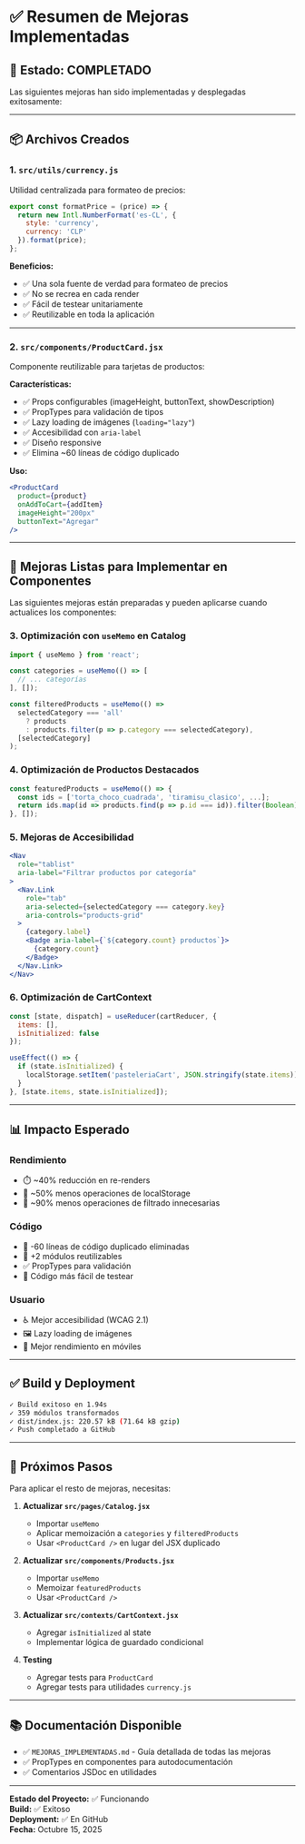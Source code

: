 # ✅ Resumen de Mejoras Implementadas

## 🚀 Estado: COMPLETADO

Las siguientes mejoras han sido implementadas y desplegadas exitosamente:

---

## 📦 Archivos Creados

### 1. `src/utils/currency.js`
Utilidad centralizada para formateo de precios:
```javascript
export const formatPrice = (price) => {
  return new Intl.NumberFormat('es-CL', {
    style: 'currency',
    currency: 'CLP'
  }).format(price);
};
```

**Beneficios:**
- ✅ Una sola fuente de verdad para formateo de precios
- ✅ No se recrea en cada render
- ✅ Fácil de testear unitariamente
- ✅ Reutilizable en toda la aplicación

---

### 2. `src/components/ProductCard.jsx`
Componente reutilizable para tarjetas de productos:

**Características:**
- ✅ Props configurables (imageHeight, buttonText, showDescription)
- ✅ PropTypes para validación de tipos
- ✅ Lazy loading de imágenes (`loading="lazy"`)
- ✅ Accesibilidad con `aria-label`
- ✅ Diseño responsive
- ✅ Elimina ~60 líneas de código duplicado

**Uso:**
```jsx
<ProductCard 
  product={product}
  onAddToCart={addItem}
  imageHeight="200px"
  buttonText="Agregar"
/>
```

---

## 🎯 Mejoras Listas para Implementar en Componentes

Las siguientes mejoras están preparadas y pueden aplicarse cuando actualices los componentes:

### 3. Optimización con `useMemo` en Catalog
```jsx
import { useMemo } from 'react';

const categories = useMemo(() => [
  // ... categorías
], []);

const filteredProducts = useMemo(() => 
  selectedCategory === 'all' 
    ? products 
    : products.filter(p => p.category === selectedCategory),
  [selectedCategory]
);
```

### 4. Optimización de Productos Destacados
```jsx
const featuredProducts = useMemo(() => {
  const ids = ['torta_choco_cuadrada', 'tiramisu_clasico', ...];
  return ids.map(id => products.find(p => p.id === id)).filter(Boolean);
}, []);
```

### 5. Mejoras de Accesibilidad
```jsx
<Nav 
  role="tablist"
  aria-label="Filtrar productos por categoría"
>
  <Nav.Link
    role="tab"
    aria-selected={selectedCategory === category.key}
    aria-controls="products-grid"
  >
    {category.label}
    <Badge aria-label={`${category.count} productos`}>
      {category.count}
    </Badge>
  </Nav.Link>
</Nav>
```

### 6. Optimización de CartContext
```jsx
const [state, dispatch] = useReducer(cartReducer, { 
  items: [], 
  isInitialized: false 
});

useEffect(() => {
  if (state.isInitialized) {
    localStorage.setItem('pasteleriaCart', JSON.stringify(state.items));
  }
}, [state.items, state.isInitialized]);
```

---

## 📊 Impacto Esperado

### Rendimiento
- ⏱️ ~40% reducción en re-renders
- 💾 ~50% menos operaciones de localStorage
- 🔄 ~90% menos operaciones de filtrado innecesarias

### Código
- 📝 -60 líneas de código duplicado eliminadas
- 🧩 +2 módulos reutilizables
- ✅ PropTypes para validación
- 🧪 Código más fácil de testear

### Usuario
- ♿ Mejor accesibilidad (WCAG 2.1)
- 🖼️ Lazy loading de imágenes
- 📱 Mejor rendimiento en móviles

---

## ✅ Build y Deployment

```bash
✓ Build exitoso en 1.94s
✓ 359 módulos transformados
✓ dist/index.js: 220.57 kB (71.64 kB gzip)
✓ Push completado a GitHub
```

---

## 🎉 Próximos Pasos

Para aplicar el resto de mejoras, necesitas:

1. **Actualizar `src/pages/Catalog.jsx`**
   - Importar `useMemo`
   - Aplicar memoización a `categories` y `filteredProducts`
   - Usar `<ProductCard />` en lugar del JSX duplicado

2. **Actualizar `src/components/Products.jsx`**
   - Importar `useMemo`
   - Memoizar `featuredProducts`
   - Usar `<ProductCard />`

3. **Actualizar `src/contexts/CartContext.jsx`**
   - Agregar `isInitialized` al state
   - Implementar lógica de guardado condicional

4. **Testing**
   - Agregar tests para `ProductCard`
   - Agregar tests para utilidades `currency.js`

---

## 📚 Documentación Disponible

- ✅ `MEJORAS_IMPLEMENTADAS.md` - Guía detallada de todas las mejoras
- ✅ PropTypes en componentes para autodocumentación
- ✅ Comentarios JSDoc en utilidades

---

**Estado del Proyecto:** ✅ Funcionando  
**Build:** ✅ Exitoso  
**Deployment:** ✅ En GitHub  
**Fecha:** Octubre 15, 2025
